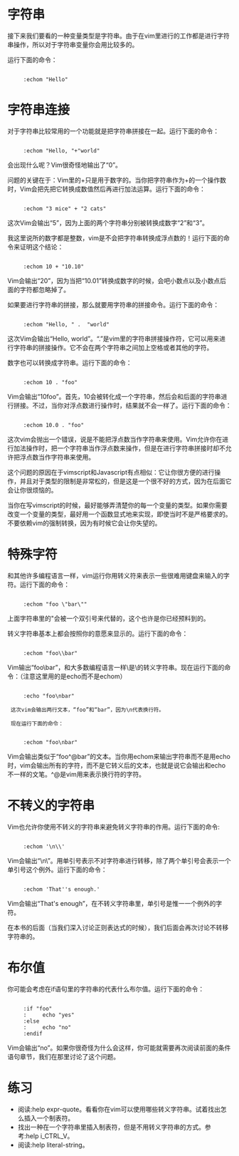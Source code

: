 # 字符串

接下来我们要看的一种变量类型是字符串。由于在vim里进行的工作都是进行字符串操作，所以对于字符串变量你会用比较多的。
     
运行下面的命令：
<pre><code>
     :echom "Hello"
</code></pre>
     
# 字符串连接

对于字符串比较常用的一个功能就是把字符串拼接在一起。运行下面的命令：
<pre><code>
     :echom "Hello, "+"world"
</code></pre>

会出现什么呢？Vim很奇怪地输出了“0”。
     
问题的关键在于：Vim里的+只是用于数字的。当你把字符串作为+的一个操作数时，Vim会把先把它转换成数值然后再进行加法运算。运行下面的命令：
<pre><code>
     :echom "3 mice" + "2 cats"
</code></pre>

这次Vim会输出“5”，因为上面的两个字符串分别被转换成数字“2”和“3”。

我这里说所的数字都是整数，vim是不会把字符串转换成浮点数的！运行下面的命令来证明这个结论：
<pre><code>
     :echom 10 + "10.10"
</code></pre>

Vim会输出“20”，因为当把“10.01”转换成数字的时候，会吧小数点以及小数点后面的字符都忽略掉了。

如果要进行字符串的拼接，那么就要用字符串的拼接命令。运行下面的命令：
<pre><code>
     :echom "Hello, " .  "world"
</code></pre>

这次Vim会输出“Hello, world”。“.”是vim里的字符串拼接操作符，它可以用来进行字符串的拼接操作。它不会在两个字符串之间加上空格或者其他的字符。

数字也可以转换成字符串。运行下面的命令：
<pre><code>
     :echom 10 . "foo"
</code></pre>

Vim会输出“10foo”。首先，10会被转化成一个字符串，然后会和后面的字符串进行拼接。不过，当你对浮点数进行操作时，结果就不会一样了。运行下面的命令：
<pre><code>
     :echom 10.0 . "foo"
</code></pre>

这次vim会抛出一个错误，说是不能把浮点数当作字符串来使用。Vim允许你在进行加法操作时，把一个字符串当作浮点数来操作，但是在进行字符串拼接时却不允许把浮点数当作字符串来使用。

这个问题的原因在于vimscript和Javascript有点相似：它让你很方便的进行操作，并且对于类型的限制是非常松的，但是这是一个很不好的方式，因为在后面它会让你很烦恼的。

当你在写vimscript的时候，最好能够弄清楚你的每一个变量的类型。如果你需要改变一个变量的类型，最好用一个函数显式地来实现，即使当时不是严格要求的。不要依赖vim的强制转换，因为有时候它会让你失望的。

# 特殊字符

和其他许多编程语言一样，vim运行你用转义符来表示一些很难用键盘来输入的字符。运行下面的命令：
<pre><code>
     :echom "foo \"bar\""
</code></pre>

上面字符串里的\"会被一个双引号来代替的，这个也许是你已经预料到的。

转义字符串基本上都会按照你的意愿来显示的。运行下面的命令：
<pre><code>
     :echom "foo\\bar"
</code></pre>

Vim输出“foo\bar”，和大多数编程语言一样\\是\的转义字符串。现在运行下面的命令：（注意这里用的是echo而不是echom）
<pre><code>
     :echo "foo\nbar"
</code></pre>

     这次vim会输出两行文本，“foo”和“bar”，因为\n代表换行符。

     现在运行下面的命令：
<pre><code>
     :echom "foo\nbar"
</code></pre>

Vim会输出类似于“foo^@bar”的文本。当你用echom来输出字符串而不是用echo时，vim会输出所有的字符，而不是它转义后的文本，也就是说它会输出和echo不一样的文笔。^@是vim用来表示换行符的字符。

# 不转义的字符串

Vim也允许你使用不转义的字符串来避免转义字符串的作用。运行下面的命令:
<pre><code>
     :echom '\n\\'
</code></pre>

Vim会输出“\n\\”。用单引号表示不对字符串进行转移，除了两个单引号会表示一个单引号这个例外。运行下面的命令：
<pre><code>
     :echom 'That''s enough.'
</code></pre>

Vim会输出“That's enough”，在不转义字符串里，单引号是惟一一个例外的字符。

在本书的后面（当我们深入讨论正则表达式的时候），我们后面会再次讨论不转移字符串的。

# 布尔值

你可能会考虑在if语句里的字符串的代表什么布尔值。运行下面的命令：
<pre><code>
     :if "foo"
     :     echo "yes"
     :else
     :     echo "no"
     :endif
</code></pre>

Vim会输出“no”。如果你很奇怪为什么会这样，你可能就需要再次阅读前面的条件语句章节，我们在那里讨论了这个问题。

# 练习

- 阅读:help expr-quote。看看你在vim可以使用哪些转义字符串。试着找出怎么插入一个制表符。
- 找出一种在一个字符串里插入制表符，但是不用转义字符串的方式。参考:help i_CTRL_V。
- 阅读:help literal-string。
